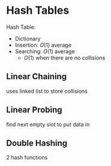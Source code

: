 # Hash Tables

Hash Table:
- Dictionary
- Insertion: $O(1)$ average
- Searching: $O(1)$ average
  - $O(1)$ when there are no collisions

## Linear Chaining

uses linked list to store collisions

## Linear Probing

find next empty slot to put data in

## Double Hashing

2 hash functions
